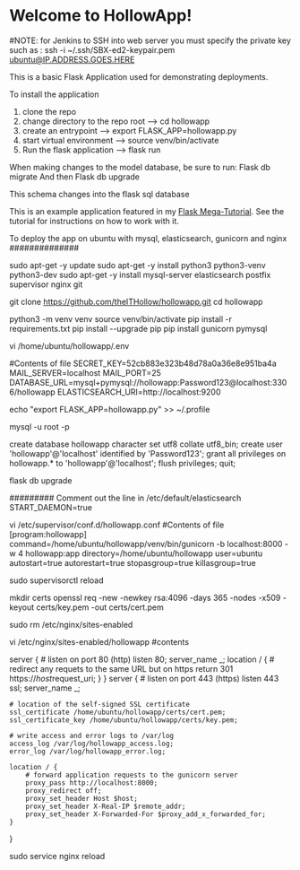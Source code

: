 # Welcome to HollowApp!
#NOTE: for Jenkins to SSH into web server you must specify the private key such as : ssh -i ~/.ssh/SBX-ed2-keypair.pem ubuntu@IP.ADDRESS.GOES.HERE

This is a basic Flask Application used for demonstrating deployments.

To install the application
1. clone the repo
2. change directory to the repo root --> cd hollowapp
3. create an entrypoint --> export FLASK_APP=hollowapp.py
4. start virtual environment --> source venv/bin/activate
5. Run the flask application --> flask run



When making changes to the model database, be sure to run:
	Flask db migrate
And then
	Flask db upgrade

This schema changes into the flask sql database




This is an example application featured in my [Flask Mega-Tutorial](https://blog.miguelgrinberg.com/post/the-flask-mega-tutorial-part-i-hello-world). See the tutorial for instructions on how to work with it.


To deploy the app on ubuntu with mysql, elasticsearch, gunicorn and nginx
##############

sudo apt-get -y update
sudo apt-get -y install python3 python3-venv python3-dev
sudo apt-get -y install mysql-server elasticsearch postfix supervisor nginx git

git clone https://github.com/theITHollow/hollowapp.git
cd hollowapp

python3 -m venv venv
source venv/bin/activate
pip install -r requirements.txt
pip install --upgrade pip
pip install gunicorn pymysql

vi /home/ubuntu/hollowapp/.env

#Contents of file
SECRET_KEY=52cb883e323b48d78a0a36e8e951ba4a
MAIL_SERVER=localhost
MAIL_PORT=25
DATABASE_URL=mysql+pymysql://hollowapp:Password123@localhost:3306/hollowapp
ELASTICSEARCH_URI=http://localhost:9200


echo "export FLASK_APP=hollowapp.py" >> ~/.profile

mysql -u root -p

 create database hollowapp character set utf8 collate utf8_bin;
create user 'hollowapp'@'localhost' identified by 'Password123';
 grant all privileges on hollowapp.* to 'hollowapp'@'localhost';
flush privileges;
 quit;

flask db upgrade

#########
Comment out the line in /etc/default/elasticsearch
START_DAEMON=true

vi /etc/supervisor/conf.d/hollowapp.conf
#Contents of file
[program:hollowapp]
command=/home/ubuntu/hollowapp/venv/bin/gunicorn -b localhost:8000 -w 4 hollowapp:app
directory=/home/ubuntu/hollowapp
user=ubuntu
autostart=true
autorestart=true
stopasgroup=true
killasgroup=true

sudo supervisorctl reload

mkdir certs
openssl req -new -newkey rsa:4096 -days 365 -nodes -x509 -keyout certs/key.pem -out certs/cert.pem

sudo rm /etc/nginx/sites-enabled

vi /etc/nginx/sites-enabled/hollowapp
#contents

server {
	# listen on port 80 (http)
	listen 80;
	server_name _;
	location / {
		# redirect any requets to the same URL but on https
		return 301 https://$host$request_uri;
	}
}
server {
	# listen on port 443 (https)
	listen 443 ssl;
	server_name _;

	# location of the self-signed SSL certificate
	ssl_certificate /home/ubuntu/hollowapp/certs/cert.pem;
	ssl_certificate_key /home/ubuntu/hollowapp/certs/key.pem;

	# write access and error logs to /var/log
	access_log /var/log/hollowapp_access.log;
	error_log /var/log/hollowapp_error.log;

	location / {
		# forward application requests to the gunicorn server
		proxy_pass http://localhost:8000;
		proxy_redirect off;
		proxy_set_header Host $host;
		proxy_set_header X-Real-IP $remote_addr;
		proxy_set_header X-Forwarded-For $proxy_add_x_forwarded_for;
	}


}


sudo service nginx reload

